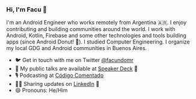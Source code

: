 ### Hi, I'm Facu 👋

I'm an Android Engineer who works remotely from Argentina 🇦🇷. I enjoy contributing and building communities around the world. I work with Android, Kotlin, Firebase and some other technologies and tools building apps (since Android Donut! 🍩). I studied Computer Engineering. I organize my local GDG and Android communities in Buenos Aires.

- 🐦 Get in touch with me on Twitter [@facundomr](https://twitter.com/facundomr)
- 💬 My public talks are available at <a href="https://speakerdeck.com/facundomr/"> Speaker Deck</a> 🏓
- 🎙 Podcasting at <a href="https://anchor.fm/codigocomentado">Código Comentado</a>
- 👨‍💻 Sharing updates on <a href="https://www.linkedin.com/in/facundomr/">LinkedIn</a> 💼
- 😄 Pronouns: He/Him
